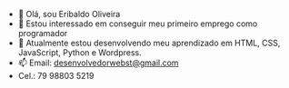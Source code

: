 - 👋 Olá, sou Eribaldo Oliveira
- 👀 Estou interessado em conseguir meu primeiro emprego como programador
- 🌱 Atualmente estou desenvolvendo meu aprendizado em HTML, CSS, JavaScript, Python e Wordpress.
- 📫 Email: desenvolvedorwebst@gmail.com
- Cel.: 79 98803 5219

<!---
EribaldoOliveira/EribaldoOliveira is a ✨ special ✨ repository because its `README.md` (this file) appears on your GitHub profile.
You can click the Preview link to take a look at your changes.
--->
